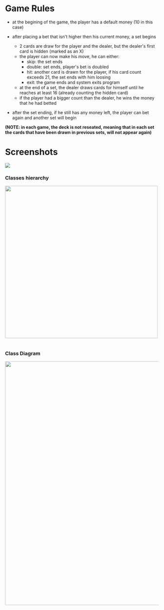 # Game Rules

* at the begining of the game, the player has a default money (10 in this case)
* after placing a bet that isn't higher then his current money, a set begins
  - 2 cards are draw for the player and the dealer, but the dealer's first card is hidden (marked as an X)
  - the player can now make his move, he can either:
    - skip: the set ends
    - double: set ends, player's bet is doubled
    - hit: another card is drawn for the player, if his card count exceeds 21, the set ends with him loosing
    - exit: the game ends and system exits program
  - at the end of a set, the dealer draws cards for himself until he reaches at least 16 (already counting the hidden card)
  - if the player had a bigger count than the dealer, he wins the money that he had betted 
  
* after the set ending, if he still has any money left, the player can bet again and another set will begin

**(NOTE: in each game, the deck is not reseated, meaning that in each set the cards that have been drawn in previous sets, will not appear again)**

# Screenshots
<img src=https://github.com/bgarrido7/feup-lpro/blob/master/BlackJack/screenshot.png>

### Classes hierarchy

<img src="https://github.com/bgarrido7/FEUP_LPRO/blob/master/BlackJack/UMLs/classesHierarchy.png" width="500"><br><br>

### Class Diagram
<img src="https://github.com/bgarrido7/FEUP_LPRO/blob/master/BlackJack/UMLs/classDiagram.png" width="800"><br><br>





